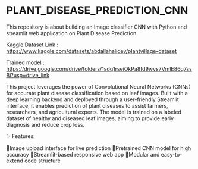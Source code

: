 # PLANT_DISEASE_PREDICTION_CNN
This repository is about building an Image classifier CNN with Python and streamlit web application on Plant Disease Prediction.

Kaggle Dataset Link : https://www.kaggle.com/datasets/abdallahalidev/plantvillage-dataset

Trained model : https://drive.google.com/drive/folders/1sdq1rseiOkPa8fd9wvs7VmlE86q7ssBi?usp=drive_link

This project leverages the power of Convolutional Neural Networks (CNNs) for accurate plant disease classification based on leaf images. Built with a deep learning backend and deployed through a user-friendly Streamlit interface, it enables prediction of plant diseases to assist farmers, researchers, and agricultural experts. The model is trained on a labeled dataset of healthy and diseased leaf images, aiming to provide early diagnosis and reduce crop loss.

✨ Features:

🔸Image upload interface for live prediction
🔸Pretrained CNN model for high accuracy
🔸Streamlit-based responsive web app
🔸Modular and easy-to-extend code structure
